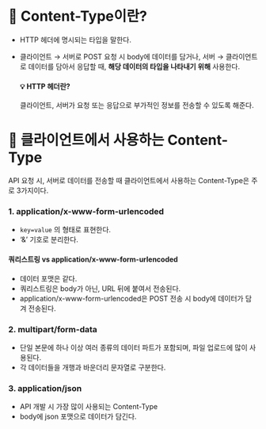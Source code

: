 
# 📌 Content-Type이란?

- HTTP 헤더에 명시되는 타입을 말한다.
- 클라이언트 → 서버로 POST 요청 시 body에 데이터를 담거나, 
서버 → 클라이언트로 데이터를 담아서 응답할 때,
**해당 데이터의 타입을 나타내기 위해** 사용한다.

    #### 💡 HTTP 헤더란?
    <aside>
    클라이언트, 서버가 요청 또는 응답으로 부가적인 정보를 전송할 수 있도록 해준다.
    
    </aside>

# 📌 클라이언트에서 사용하는 Content-Type

API 요청 시, 서버로 데이터를 전송할 때 클라이언트에서 사용하는 Content-Type은 주로 3가지이다.

### 1. application/x-www-form-urlencoded

- `key=value` 의 형태로 표현한다.
- ‘&’ 기호로 분리한다.

#### 쿼리스트링 vs application/x-www-form-urlencoded

- 데이터 포맷은 같다.
- 쿼리스트링은 body가 아닌, URL 뒤에 붙여서 전송된다.
- application/x-www-form-urlencoded은 POST 전송 시 body에 데이터가 담겨 전송된다.

### 2. multipart/form-data

- 단일 본문에 하나 이상 여러 종류의 데이터 파트가 포함되며, 파일 업로드에 많이 사용된다.
- 각 데이터들을 개행과 바운더리 문자열로 구분한다.

### 3. application/json

- API 개발 시 가장 많이 사용되는 Content-Type
- body에 json 포맷으로 데이터가 담긴다.
